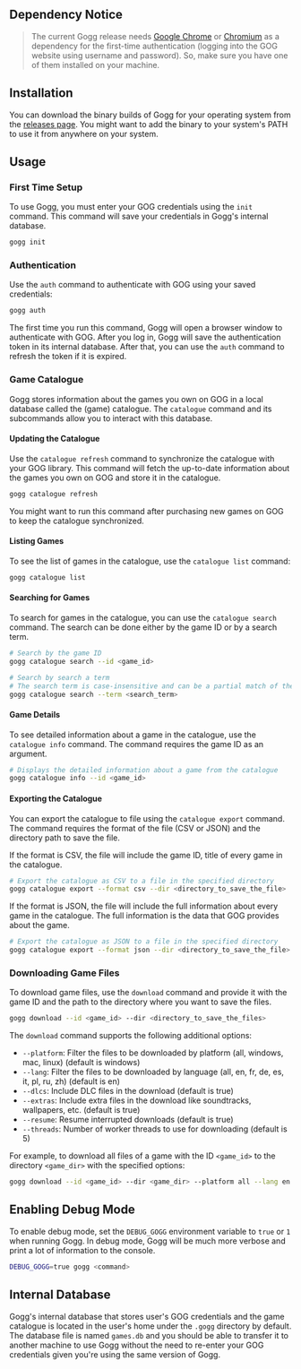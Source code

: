 ## Dependency Notice

> The current Gogg release needs [Google Chrome](https://www.google.com/chrome/) or
[Chromium](https://www.chromium.org/) as a dependency for the first-time authentication (logging into the GOG website
> using
> username and password).
> So, make sure you have one of them installed on your machine.

## Installation

You can download the binary builds of Gogg for your operating system
from the [releases page](https://github.com/habedi/gogg/releases).
You might want to add the binary to your system's PATH to use it from anywhere on your system.

## Usage

### First Time Setup

To use Gogg, you must enter your GOG credentials using the `init` command.
This command will save your credentials in Gogg's internal database.

```sh
gogg init
```

### Authentication

Use the `auth` command to authenticate with GOG using your saved credentials:

```sh
gogg auth
```

The first time you run this command, Gogg will open a browser window to authenticate with GOG.
After you log in, Gogg will save the authentication token in its internal database.
After that, you can use the `auth` command to refresh the token if it is expired.

### Game Catalogue

Gogg stores information about the games you own on GOG in a local database called the (game) catalogue.
The `catalogue` command and its subcommands allow you to interact with this database.

#### Updating the Catalogue

Use the `catalogue refresh` command to synchronize the catalogue with your GOG library.
This command will fetch the up-to-date information about the games you own on GOG and store it in the catalogue.

```sh
gogg catalogue refresh
```

You might want to run this command after purchasing new games on GOG to keep the catalogue synchronized.

#### Listing Games

To see the list of games in the catalogue, use the `catalogue list` command:

```sh
gogg catalogue list
```

#### Searching for Games

To search for games in the catalogue, you can use the `catalogue search` command.
The search can be done either by the game ID or by a search term.

```sh
# Search by the game ID
gogg catalogue search --id <game_id>
```

```sh
# Search by search a term
# The search term is case-insensitive and can be a partial match of the game title
gogg catalogue search --term <search_term>
```

#### Game Details

To see detailed information about a game in the catalogue, use the `catalogue info` command.
The command requires the game ID as an argument.

```sh
# Displays the detailed information about a game from the catalogue
gogg catalogue info --id <game_id>
```

#### Exporting the Catalogue

You can export the catalogue to file using the `catalogue export` command.
The command requires the format of the file (CSV or JSON) and the directory path to save the file.

If the format is CSV, the file will include the game ID, title of every game in the catalogue.

```sh
# Export the catalogue as CSV to a file in the specified directory
gogg catalogue export --format csv --dir <directory_to_save_the_file>
```

If the format is JSON, the file will include the full information about every game in the catalogue.
The full information is the data that GOG provides about the game.

```sh
# Export the catalogue as JSON to a file in the specified directory
gogg catalogue export --format json --dir <directory_to_save_the_file>
```

### Downloading Game Files

To download game files, use the `download` command and provide it with the game ID and the path to the directory
where you want to save the files.

```sh
gogg download --id <game_id> --dir <directory_to_save_the_files>
```

The `download` command supports the following additional options:

- `--platform`: Filter the files to be downloaded by platform (all, windows, mac, linux) (default is windows)
- `--lang`: Filter the files to be downloaded by language (all, en, fr, de, es, it, pl, ru, zh) (default is en)
- `--dlcs`: Include DLC files in the download (default is true)
- `--extras`: Include extra files in the download like soundtracks, wallpapers, etc. (default is true)
- `--resume`: Resume interrupted downloads (default is true)
- `--threads`: Number of worker threads to use for downloading (default is 5)

For example, to download all files of a game with the ID `<game_id>` to the directory `<game_dir>` with the specified
options:

```sh
gogg download --id <game_id> --dir <game_dir> --platform all --lang en --dlcs true --extras true --resume true --threads 5
```

## Enabling Debug Mode

To enable debug mode, set the `DEBUG_GOGG` environment variable to `true` or `1` when running Gogg.
In debug mode, Gogg will be much more verbose and print a lot of information to the console.

```sh
DEBUG_GOGG=true gogg <command>
```

## Internal Database

Gogg's internal database that stores user's GOG credentials and the game catalogue is located in the user's home under
the `.gogg` directory by default. The database file is named `games.db` and you should be able to transfer it to another
machine to use Gogg without the need to re-enter your GOG credentials given you're using the same version of Gogg.

